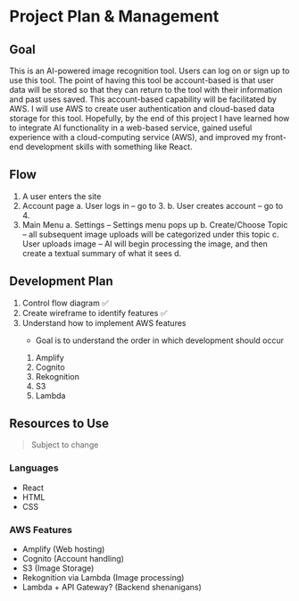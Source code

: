 # Project Plan & Management

## Goal
This is an AI-powered image recognition tool. Users can log on or sign up to use this tool. The point of having this tool be account-based is that user data will be stored so that they can return to the tool with their information and past uses saved. This account-based capability will be facilitated by AWS. I will use AWS to create user authentication and cloud-based data storage for this tool. Hopefully, by the end of this project I have learned how to integrate AI functionality in a web-based service, gained useful experience with a cloud-computing service (AWS), and improved my front-end development skills with something like React. 

## Flow
1.	A user enters the site
2.	Account page
a.	User logs in – go to 3.
b.	User creates account – go to 4. 
3.	Main Menu
a.	Settings – Settings menu pops up
b.	Create/Choose Topic – all subsequent image uploads will be categorized under this topic
c.	User uploads image – AI will begin processing the image, and then create a textual summary of what it sees
d.	

## Development Plan
<ol>
    <li>Control flow diagram ✅</li>
    <li>Create wireframe to identify features ✅</li>
    <li>Understand how to implement AWS features</li>
    <ul>
        <li>Goal is to understand the order in which development should occur</li>
    </ul>
    <ol>
        <li>Amplify</li>
        <li>Cognito</li>
        <li>Rekognition</li>
        <li>S3</li>
        <li>Lambda</li>
    </ol>
</ol>

## Resources to Use 
> Subject to change
### Languages
- React
- HTML
- CSS

### AWS Features
- Amplify (Web hosting)
- Cognito (Account handling)
- S3 (Image Storage)
- Rekognition via Lambda (Image processing)
- Lambda + API Gateway? (Backend shenanigans)

